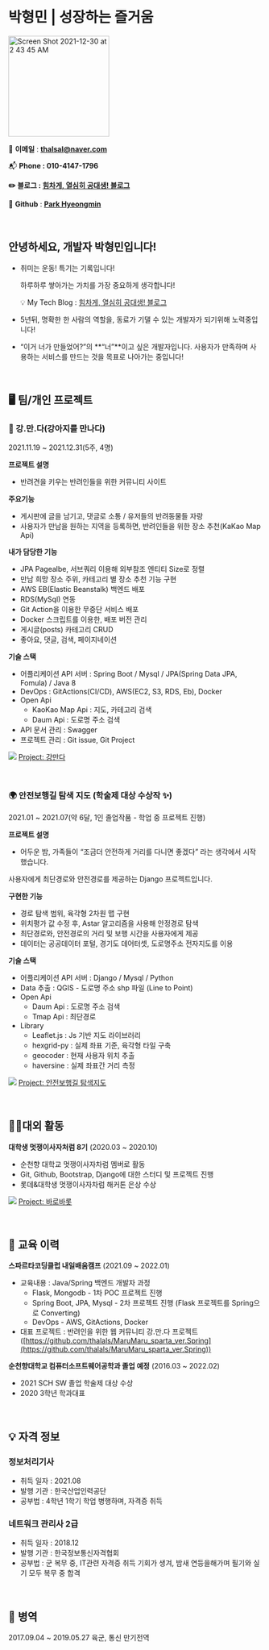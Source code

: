 
# 박형민 | 성장하는 즐거움

<img width="200" alt="Screen Shot 2021-12-30 at 2 43 45 AM" src="https://user-images.githubusercontent.com/42319300/155941568-dd34b2a6-7d5b-47a5-8046-d2b55c341150.jpg">

📧 **이메일** : **thalsal@naver.com**

📬 **Phone  : 010-4147-1796**

**✏️ 블로그 : [힘차게, 열심히 공대생! 블로그](https://thalals.tistory.com/)**

📓 **Github** : **[Park Hyeongmin](https://github.com/thalals)**


<br>


## 안녕하세요, 개발자 박형민입니다!

- 취미는 운동! 특기는 기록입니다!

  하루하루 쌓아가는 가치를 가장 중요하게 생각합니다!

  
    💡 My Tech Blog : [힘차게, 열심히 공대생! 블로그](https://thalals.tistory.com/)



- 5년뒤,  명확한 한 사람의 역할을, 동료가 기댈 수 있는 개발자가 되기위해 노력중입니다!

- “이거 너가 만들었어?”의 **“너”**이고 싶은 개발자입니다.
  사용자가 만족하며 사용하는 서비스를 만드는 것을 목표로 나아가는 중입니다!

<br>

## 🖥️ 팀/개인 프로젝트

### 🐶 강.만.다(강아지를 만나다)

2021.11.19 ~ 2021.12.31(5주, 4명)

**프로젝트 설명**
 - 반려견을 키우는 반려인들을 위한 커뮤니티 사이트

**주요기능**

- 게시판에 글을 남기고, 댓글로 소통 / 유저들의 반려동물들 자랑
- 사용자가 만남을 원하는 지역을 등록하면, 반려인들을 위한 장소 추천(KaKao Map Api)

**내가 담당한 기능**

- JPA Pagealbe, 서브쿼리 이용해 외부참조 엔티티 Size로 정렬
- 만남 희망 장소 주위, 카테고리 별 장소 추천 기능 구현
- AWS EB(Elastic Beanstalk) 백엔드 배포
- RDS(MySql) 연동
- Git Action을 이용한 무중단 서비스 배포
- Docker 스크립트를 이용한, 배포 버전 관리
- 게시글(posts) 카테고리 CRUD
- 좋아요, 댓글, 검색, 페이지네이션

**기술 스택**

- 어플리케이션 API 서버 : Spring Boot / Mysql / JPA(Spring Data JPA, Fomula) / Java 8
- DevOps : GitActions(CI/CD), AWS(EC2, S3, RDS, Eb), Docker
- Open Api
    - KaoKao Map Api : 지도, 카테고리 검색
    - Daum Api : 도로명 주소 검색
- API 문서 관리 : Swagger
- 프로젝트 관리 : Git issue, Git Project

<img src="https://img.shields.io/badge/Github-%230A0A0A.svg?&style=flat-square&logo=Github&logoColor=white"> [Project: 강만다](https://github.com/thalals/MaruMaru_sparta_ver.Spring)

<br>


### 🌍 안전보행길 탐색 지도 (학술제 대상 수상작 ✨)

2021.01 ~ 2021.07(약 6달, 1인 졸업작품 - 학업 중 프로젝트 진행)

**프로젝트 설명**
 - 어두운 밤, 가족들이 “조금더 안전하게 거리를 다니면 좋겠다” 라는 생각에서 시작했습니다.

사용자에게 최단경로와 안전경로를 제공하는 Django 프로젝트입니다.

**구현한 기능**

- 경로 탐색 범위, 육각형 2차원 맵 구현
- 위치평가 값 수정 후, Astar 알고리즘을 사용해 안정경로 탐색
- 최단경로와, 안전경로의 거리 및 보행 시간을 사용자에게 제공
- 데이터는 공공데이터 포털, 경기도 데어터셋, 도로명주소 전자지도를 이용

**기술 스택**

- 어플리케이션 API 서버 : Django / Mysql / Python
- Data 추출 : QGIS - 도로명 주소 shp 파일 (Line to Point)
- Open Api
    - Daum Api : 도로명 주소 검색
    - Tmap Api : 최단경로
- Library
    - Leaflet.js : Js 기반 지도 라이브러리
    - hexgrid-py : 실제 좌표 기준, 육각형 타일 구축
    - geocoder : 현재 사용자 위치 추출
    - haversine : 실제 좌표간 거리 측정

<img src="https://img.shields.io/badge/Github-%230A0A0A.svg?&style=flat-square&logo=Github&logoColor=white"> [Project: 안전보행길 탐색지도](https://github.com/thalals/SafetyMap-Graduation-Project)

<br>


## 💁🏻대외 활동

**대학생 멋쟁이사자처럼 8기** (2020.03 ~ 2020.10)

- 순천향 대학교 멋쟁이사자차럼 멤버로 활동
- Git, Github, Bootstrap, Django에 대한 스터디 및 프로젝트 진행
- 롯데&대학생 멋쟁이사자차럼 해커톤 은상 수상

<img src="https://img.shields.io/badge/Github-%230A0A0A.svg?&style=flat-square&logo=Github&logoColor=white"> [Project: 바로바롯](https://github.com/thalals/Project_barobarot)

<br>


## 🏫 교육 이력

**스파르타코딩클럽 내일배움캠프** (2021.09 ~ 2022.01)

- 교육내용 : Java/Spring 백엔드 개발자 과정
    - Flask, Mongodb - 1차 POC 프로젝트 진행
    - Spring Boot, JPA, Mysql - 2차 프로젝트 진행 (Flask 프로젝트를 Spring으로 Converting)
    - DevOps - AWS, GitActions, Docker
- 대표 프로젝트 : 반려인을 위한 웹 커뮤니티 강.만.다 프로젝트([https://github.com/thalals/MaruMaru_sparta_ver.Spring](https://github.com/thalals/MaruMaru_sparta_ver.Spring))

**순천향대학교 컴퓨터소프트웨어공학과 졸업 예정** (2016.03 ~ 2022.02)

- 2021 SCH SW 졸업 학술제 대상 수상
- 2020 3학년 학과대표

<br>


## 💡 자격 정보

### 정보처리기사

- 취득 일자 : 2021.08
- 발행 기관 : 한국산업인력공단
- 공부법 : 4학년 1학기 학업 병행하며, 자격증 취득

### 네트워크 관리사 2급

- 취득 일자 : 2018.12
- 발행 기관 : 한국정보통신자격협회
- 공부법 : 군 복무 중, IT관련 자격증 취득 기회가 생겨, 밤새 연등을해가며 필기와 실기 모두 복무 중 합격

<br>


## 🔫 병역

2017.09.04 ~ 2019.05.27 육군, 통신 만기전역
